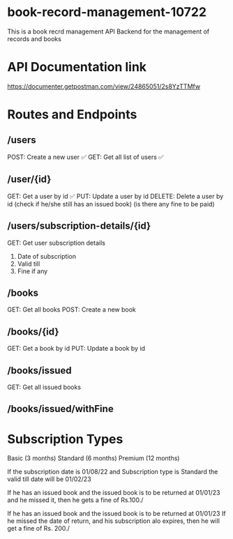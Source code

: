 # book-record-management-10722

This is a book recrd management API Backend for the management of records and books

# API Documentation link

https://documenter.getpostman.com/view/24865051/2s8YzTTMfw

# Routes and Endpoints

## /users
POST: Create a new user ✅
GET: Get all list of users ✅

## /user/{id}
GET: Get a user by id ✅
PUT: Update a user by id
DELETE: Delete a user by id (check if he/she still has an issued book) (is there any fine to be paid)

## /users/subscription-details/{id}
GET: Get user subscription details
1. Date of subscription
2. Valid till
3. Fine if any



## /books

GET: Get all books
POST: Create a new book


## /books/{id}

GET: Get a book by id
PUT: Update a book by id

## /books/issued
GET: Get all issued books

## /books/issued/withFine


# Subscription Types
Basic (3 months)
Standard (6 months)
Premium (12 months)

If the subscription date is 01/08/22
and Subscription type is Standard
the valid till date will be 01/02/23

If he has an issued book and the issued book is to be returned at 01/01/23 and he missed it, then he gets a fine of Rs.100./

If he has an issued book and the issued book is to be returned at 01/01/23
If he missed the date of return, and his subscription alo expires, then he will get a fine of Rs. 200./